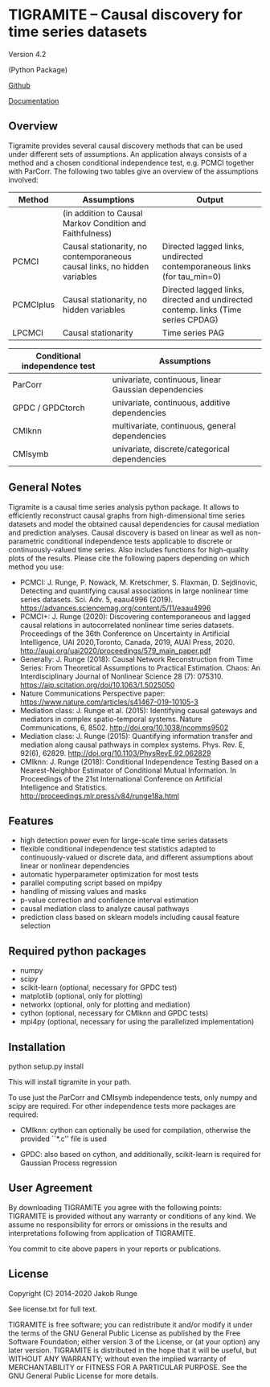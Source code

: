 # TIGRAMITE – Causal discovery for time series datasets
Version 4.2

(Python Package)

[Github](https://github.com/jakobrunge/tigramite.git)

[Documentation](https://jakobrunge.github.io/tigramite/)


## Overview

Tigramite provides several causal discovery methods that can be used under different sets of assumptions. An application always consists of a method and a chosen conditional independence test, e.g. PCMCI together with ParCorr. The following two tables give an overview of the assumptions involved:

| Method | Assumptions         | Output |
|--------|---------------------------------------------------------------------------|----|
|         |   (in addition to Causal Markov Condition and Faithfulness)   |    |
| PCMCI  | Causal stationarity, no contemporaneous causal links, no hidden variables |  Directed lagged links, undirected contemporaneous links (for tau_min=0)  |
| PCMCIplus | Causal stationarity, no hidden variables    | Directed lagged links, directed and undirected contemp. links (Time series CPDAG) |
| LPCMCI | Causal stationarity    | Time series PAG |


| Conditional independence test | Assumptions                                  |
|--------|---------------------------------------------------------------------------|
| ParCorr  | univariate, continuous, linear Gaussian dependencies |
| GPDC / GPDCtorch | univariate, continuous, additive dependencies        |
| CMIknn | multivariate, continuous, general dependencies           |
| CMIsymb | univariate, discrete/categorical dependencies           |

## General Notes

Tigramite is a causal time series analysis python package. It allows to
 efficiently reconstruct causal graphs from high-dimensional time series datasets and model the obtained causal dependencies for causal mediation and prediction analyses. Causal discovery is based on linear as well as non-parametric conditional independence tests applicable to discrete or continuously-valued time series.  Also includes functions for high-quality plots of the results. Please cite the following papers depending on which method you use:

- PCMCI: J. Runge, P. Nowack, M. Kretschmer, S. Flaxman, D. Sejdinovic, Detecting and quantifying causal associations in large nonlinear time series datasets. Sci. Adv. 5, eaau4996 (2019). https://advances.sciencemag.org/content/5/11/eaau4996
- PCMCI+: J. Runge (2020): Discovering contemporaneous and lagged causal relations in autocorrelated nonlinear time series datasets. Proceedings of the 36th Conference on Uncertainty in Artificial Intelligence, UAI 2020,Toronto, Canada, 2019, AUAI Press, 2020. http://auai.org/uai2020/proceedings/579_main_paper.pdf
- Generally: J. Runge (2018): Causal Network Reconstruction from Time Series: From Theoretical Assumptions to Practical Estimation. Chaos: An Interdisciplinary Journal of Nonlinear Science 28 (7): 075310. https://aip.scitation.org/doi/10.1063/1.5025050
- Nature Communications Perspective paper: https://www.nature.com/articles/s41467-019-10105-3
- Mediation class: J. Runge et al. (2015): Identifying causal gateways and mediators in complex spatio-temporal systems. Nature Communications, 6, 8502. http://doi.org/10.1038/ncomms9502
- Mediation class: J. Runge (2015): Quantifying information transfer and mediation along causal pathways in complex systems. Phys. Rev. E, 92(6), 62829. http://doi.org/10.1103/PhysRevE.92.062829
- CMIknn: J. Runge (2018): Conditional Independence Testing Based on a Nearest-Neighbor Estimator of Conditional Mutual Information. In Proceedings of the 21st International Conference on Artificial Intelligence and Statistics. http://proceedings.mlr.press/v84/runge18a.html


## Features

- high detection power even for large-scale time series datasets
- flexible conditional independence test statistics adapted to
  continuously-valued or discrete data, and different assumptions about
  linear or nonlinear dependencies
- automatic hyperparameter optimization for most tests
- parallel computing script based on mpi4py
- handling of missing values and masks
- p-value correction and confidence interval estimation
- causal mediation class to analyze causal pathways
- prediction class based on sklearn models including causal feature selection


## Required python packages

- numpy
- scipy
- scikit-learn   (optional, necessary for GPDC test)
- matplotlib (optional, only for plotting)
- networkx (optional, only for plotting and mediation)
- cython   (optional, necessary for CMIknn and GPDC tests)
- mpi4py   (optional, necessary for using the parallelized implementation)


## Installation

python setup.py install

This will install tigramite in your path.

To use just the ParCorr and CMIsymb independence tests, only numpy and scipy are required. For other independence tests more packages are required:

- CMIknn: cython can optionally be used for compilation, otherwise the provided ``*.c'' file is used 

- GPDC: also based on cython, and additionally, scikit-learn is required for Gaussian Process regression


## User Agreement

By downloading TIGRAMITE you agree with the following points: TIGRAMITE is provided without any warranty or conditions of any kind. We assume no responsibility for errors or omissions in the results and interpretations following from application of TIGRAMITE.

You commit to cite above papers in your reports or publications.


## License

Copyright (C) 2014-2020 Jakob Runge

See license.txt for full text.

TIGRAMITE is free software; you can redistribute it and/or modify it under the terms of the GNU General Public License as published by the Free Software Foundation; either version 3 of the License, or (at your option) any later version. TIGRAMITE is distributed in the hope that it will be useful, but WITHOUT ANY WARRANTY; without even the implied warranty of MERCHANTABILITY or FITNESS FOR A PARTICULAR PURPOSE. See the GNU General Public License for more details.